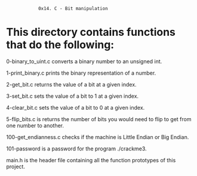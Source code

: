 				0x14. C - Bit manipulation


# This directory contains functions that do the following:

0-binary_to_uint.c  converts a binary number to an unsigned int.

1-print_binary.c  prints the binary representation of a number.

2-get_bit.c  returns the value of a bit at a given index.

3-set_bit.c  sets the value of a bit to 1 at a given index.

4-clear_bit.c  sets the value of a bit to 0 at a given index.

5-flip_bits.c is  returns the number of bits you would need to flip to get from one number to another.

100-get_endianness.c  checks if the machine is Little Endian or Big Endian.

101-password is a password for the program ./crackme3.

main.h is the header file containing all the function prototypes of this project.
